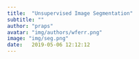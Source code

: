 ```yaml
---
title:  "Unsupervised Image Segmentation"
subtitle: ""
author: "praps"
avatar: "img/authors/wferr.png"
image: "img/seg.png"
date:   2019-05-06 12:12:12
---
```


